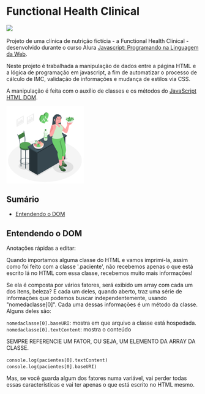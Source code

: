 
# Functional Health Clinical

<img src="https://img.shields.io/badge/status-em%20andamento-yellow">

Projeto de uma clínica de nutrição fictícia - a Functional Health Clinical - desenvolvido durante o curso Alura [Javascript: Programando na Linguagem da Web](https://www.alura.com.br/curso-online-javascript-programando-na-linguagem-web).

Neste projeto é trabalhada a manipulação de dados entre a página HTML e a lógica de programação em javascript, a fim de automatizar o processo de cálculo de IMC, validação de informações e mudança de estilos via CSS.

A manipulação é feita com o auxílio de classes e os métodos do [JavaScript HTML DOM](https://www.w3schools.com/js/js_htmldom.asp).

<img src="./assets/images/1-woman-eating.png" width=40% align="center">

## Sumário

- [Entendendo o DOM](#Entendendo-o-DOM)

## Entendendo o DOM

Anotações rápidas a editar:

Quando importamos alguma classe do HTML e vamos imprimí-la, assim como foi feito com a classe '.paciente', não recebemos apenas o que está escrito lá no HTML com essa classe, recebemos muito mais informações!

Se ela é composta por vários fatores, será exibido um array com cada um dos itens, beleza? E cada um deles, quando aberto, traz uma série de informações que podemos buscar independentemente, usando "nomedaclasse[0]". Cada uma dessas informações é um método da classe. Alguns deles são:

`nomedaclasse[0].baseURI`: mostra em que arquivo a classe está hospedada.
`nomedaclasse[0].textContent`: mostra o conteúdo

SEMPRE REFERENCIE UM FATOR, OU SEJA, UM ELEMENTO DA ARRAY DA CLASSE.

`console.log(pacientes[0].textContent)`
`console.log(pacientes[0].baseURI)`

Mas, se você guarda algum dos fatores numa variável, vai perder todas essas características e vai ter apenas o que está escrito no HTML mesmo.
